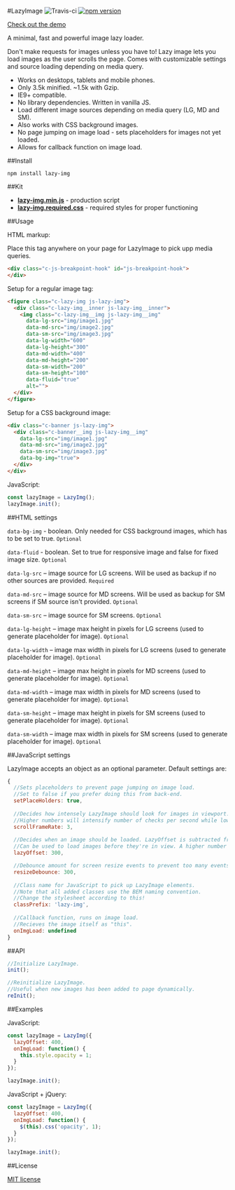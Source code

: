 #LazyImage ![Travis-ci](https://travis-ci.org/davidcetinkaya/lazy-img.svg?branch=master) [![npm version](https://badge.fury.io/js/lazy-img.svg)](https://badge.fury.io/js/lazy-img)

[Check out the demo](https://codepen.io/DavidCetinkaya/full/WoEzvB/)

A minimal, fast and powerful image lazy loader.

Don't make requests for images unless you have to! Lazy image lets you load images as the user scrolls the page. Comes with customizable settings and source loading depending on media query.

- Works on desktops, tablets and mobile phones.
- Only 3.5k minified. ~1.5k with Gzip.
- IE9+ compatible.
- No library dependencies. Written in vanilla JS.
- Load different image sources depending on media query (LG, MD and SM).
- Also works with CSS background images.
- No page jumping on image load - sets placeholders for images not yet loaded.
- Allows for callback function on image load.

##Install

```
npm install lazy-img
```

##Kit
- **[lazy-img.min.js](https://raw.githubusercontent.com/davidcetinkaya/lazy-img/master/dist/lazy-img.min.js)** - production script
- **[lazy-img.required.css](https://raw.githubusercontent.com/davidcetinkaya/lazy-img/master/dist/lazy-img.required.css)** - required styles for proper functioning

##Usage

HTML markup:

Place this tag anywhere on your page for LazyImage to pick upp media queries.

```html
<div class="c-js-breakpoint-hook" id="js-breakpoint-hook">
</div>
```

Setup for a regular image tag:

```html
<figure class="c-lazy-img js-lazy-img">
  <div class="c-lazy-img__inner js-lazy-img__inner">
    <img class="c-lazy-img__img js-lazy-img__img" 
      data-lg-src="img/image1.jpg"
      data-md-src="img/image2.jpg"
      data-sm-src="img/image3.jpg"
      data-lg-width="600"
      data-lg-height="300"
      data-md-width="400"
      data-md-height="200"
      data-sm-width="200"
      data-sm-height="100"
      data-fluid="true"
      alt="">
  </div>
</figure>
```

Setup for a CSS background image:

```html
<div class="c-banner js-lazy-img">
  <div class="c-banner__img js-lazy-img__img"
    data-lg-src="img/image1.jpg"
    data-md-src="img/image2.jpg"
    data-sm-src="img/image3.jpg"
    data-bg-img="true">
  </div>
</div>
```

JavaScript:

```javascript
const lazyImage = LazyImg();
lazyImage.init();
```

##HTML settings

`data-bg-img` - boolean. Only needed for CSS background images, which has to be set to true. `Optional`

`data-fluid` - boolean. Set to true for responsive image and false for fixed image size. `Optional`

`data-lg-src` – image source for LG screens. Will be used as backup if no other sources are provided. `Required`

`data-md-src` – image source for MD screens. Will be used as backup for SM screens if SM source isn't provided. `Optional`

`data-sm-src` – image source for SM screens. `Optional`

`data-lg-height` – image max height in pixels for LG screens (used to generate placeholder for image). `Optional`

`data-lg-width` – image max width in pixels for LG screens (used to generate placeholder for image). `Optional`

`data-md-height` – image max height in pixels for MD screens (used to generate placeholder for image). `Optional`

`data-md-width` – image max width in pixels for MD screens (used to generate placeholder for image). `Optional`

`data-sm-height` – image max height in pixels for SM screens (used to generate placeholder for image). `Optional`

`data-sm-width` – image max width in pixels for SM screens (used to generate placeholder for image). `Optional`

##JavaScript settings

LazyImage accepts an object as an optional parameter. Default settings are:

```javascript
{
  //Sets placeholders to prevent page jumping on image load.
  //Set to false if you prefer doing this from back-end.
  setPlaceHolders: true,
  
  //Decides how intensely LazyImage should look for images in viewport.
  //Higher numbers will intensify number of checks per second while lower numbers will slow it down.
  scrollFrameRate: 3,
  
  //Decides when an image should be loaded. LazyOffset is subtracted from image offset top. Pixels.
  //Can be used to load images before they're in view. A higher number will load the image earlier.
  lazyOffset: 300,

  //Debounce amount for screen resize events to prevent too many events firing. Milliseconds. 
  resizeDebounce: 300,
  
  //Class name for JavaScript to pick up LazyImage elements.
  //Note that all added classes use the BEM naming convention.
  //Change the stylesheet according to this!
  classPrefix: 'lazy-img',
  
  //Callback function, runs on image load.
  //Recieves the image itself as "this".
  onImgLoad: undefined
}
```

##API

```javascript
//Initialize LazyImage.
init();

//Reinitialize LazyImage.
//Useful when new images has been added to page dynamically.
reInit();
```

##Examples

JavaScript:

```javascript
const lazyImage = LazyImg({
  lazyOffset: 400,
  onImgLoad: function() {
    this.style.opacity = 1;
  }
});

lazyImage.init();
```

JavaScript + jQuery:

```javascript     
const lazyImage = LazyImg({
  lazyOffset: 400,
  onImgLoad: function() {
    $(this).css('opacity', 1);
  }
});

lazyImage.init();
```

##License

[MIT license](http://opensource.org/licenses/MIT)




